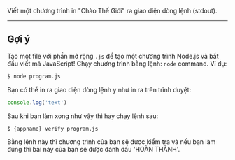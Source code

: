 Viết một chương trình in "Chào Thế Giới" ra giao diện dòng lệnh (stdout).

----------------------------------------------------------------------
## Gợi ý

Tạo một file với phần mở rộng `.js` để tạo một chương trình Node.js và bắt đầu viết mã JavaScript! Chạy chương trình bằng lệnh:
`node` command. Ví dụ:

```sh
$ node program.js
```

Bạn có thể in ra giao diện dòng lệnh y như in ra trên trình duyệt:

```js
console.log('text')
```

Sau khi bạn làm xong như vậy thì hay chạy lệnh sau:

```sh
$ {appname} verify program.js
```

Bằng lệnh này thì chương trình của bạn sẽ được kiểm tra và nếu bạn làm đúng thì bài này của bạn sẽ được đánh dấu 'HOÀN THÀNH'.

